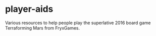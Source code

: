 # player-aids
Various resources to help people play the superlative 2016 board game Terraforming Mars from FryxGames.
